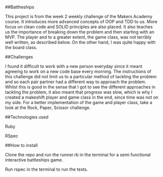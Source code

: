 ##Battheships

This project is from the week 2 weekly challenge of the Makers Academy course.
It introduces more advanced concepts of OOP and TDD to us. More focus on clean
code and SOLID principles are also placed. It also teaches us the importance of
breaking down the problem and then starting with an MVP. The player and to a
greater extent, the game class, was not terribly well written, as described
below. On the other hand, I was quite happy with the board class.

##Challenges

I found it difficult to work with a new person everyday since it meant agreeing
to work on a new code base every morning. The instructions of this challenge did
not limit us to a particular method of tackling the problem and so each pair
partner had a different way to approach the problem. Whilst this is good in the
sense that I got to see the different approaches in tackling the problem, it
also meant that progress was slow, which is why I created a makeshift player and
game class in the end, since time was not on my side. For a better
implementation of the game and player class, take a look at the Rock, Paper,
Scissor challenge.

##Technologies used

Ruby

RSpec


##How to install

Clone the repo and run the runner.rb in the terminal for a semi functional
interactive battleships game.

Run rspec in the terminal to run the tests.

